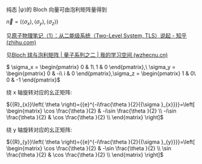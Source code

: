 纯态 $\vert\psi\rangle$的 Bloch 向量可由泡利矩阵量得到

$\vec n=(\langle\sigma_x\rangle,\langle\sigma_y\rangle,\langle\sigma_z\rangle)$

见[原子物理笔记（1）：从二能级系统（Two-Level System, TLS）说起 - 知乎 (zhihu.com)](https://zhuanlan.zhihu.com/p/354922644)

见[Bloch 球与泡利矩阵 | 量子系列之二 | 我的学习空间 (wzhecnu.cn)](https://www.wzhecnu.cn/2021/10/16/quantum/bloch-sphere/)





$ \sigma_x = \begin{pmatrix}      0 & 1\\      1 & 0   \end{pmatrix},\    \sigma_y = \begin{pmatrix}      0 & -i\\      i & 0   \end{pmatrix},\sigma_z = \begin{pmatrix}      1 & 0\\      0 & -1   \end{pmatrix}$

绕 x 轴旋转对应的幺正矩阵:

${{R}_{x}}\left( \theta \right)={{e}^{-i\frac{\theta }{2}{{\sigma }_{x}}}}=\left[ \begin{matrix} \cos \frac{\theta }{2} & -i\sin \frac{\theta }{2} \\ -i\sin \frac{\theta }{2} & \cos \frac{\theta }{2} \\ \end{matrix} \right]$

绕 y 轴旋转对应的幺正矩阵:

${{R}_{y}}\left( \theta \right)={{e}^{-i\frac{\theta }{2}{{\sigma }_{y}}}}=\left[ \begin{matrix} \cos \frac{\theta }{2} & -\sin \frac{\theta }{2} \\ \sin \frac{\theta }{2} & \cos \frac{\theta }{2} \\ \end{matrix} \right]$

